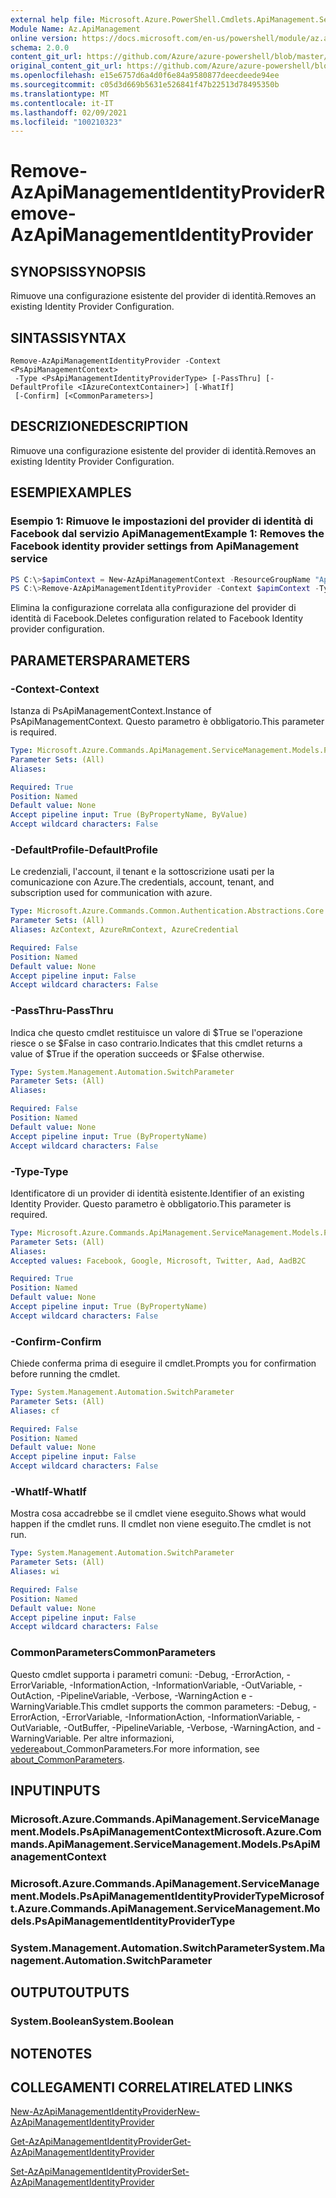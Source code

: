 ```yaml
---
external help file: Microsoft.Azure.PowerShell.Cmdlets.ApiManagement.ServiceManagement.dll-Help.xml
Module Name: Az.ApiManagement
online version: https://docs.microsoft.com/en-us/powershell/module/az.apimanagement/remove-azapimanagementidentityprovider
schema: 2.0.0
content_git_url: https://github.com/Azure/azure-powershell/blob/master/src/ApiManagement/ApiManagement/help/Remove-AzApiManagementIdentityProvider.md
original_content_git_url: https://github.com/Azure/azure-powershell/blob/master/src/ApiManagement/ApiManagement/help/Remove-AzApiManagementIdentityProvider.md
ms.openlocfilehash: e15e6757d6a4d0f6e84a9580877deecdeede94ee
ms.sourcegitcommit: c05d3d669b5631e526841f47b22513d78495350b
ms.translationtype: MT
ms.contentlocale: it-IT
ms.lasthandoff: 02/09/2021
ms.locfileid: "100210323"
---
```

# <span data-ttu-id="fd675-101">Remove-AzApiManagementIdentityProvider</span><span class="sxs-lookup"><span data-stu-id="fd675-101">Remove-AzApiManagementIdentityProvider</span></span>

## <span data-ttu-id="fd675-102">SYNOPSIS</span><span class="sxs-lookup"><span data-stu-id="fd675-102">SYNOPSIS</span></span>
<span data-ttu-id="fd675-103">Rimuove una configurazione esistente del provider di identità.</span><span class="sxs-lookup"><span data-stu-id="fd675-103">Removes an existing Identity Provider Configuration.</span></span>

## <span data-ttu-id="fd675-104">SINTASSI</span><span class="sxs-lookup"><span data-stu-id="fd675-104">SYNTAX</span></span>

```
Remove-AzApiManagementIdentityProvider -Context <PsApiManagementContext>
 -Type <PsApiManagementIdentityProviderType> [-PassThru] [-DefaultProfile <IAzureContextContainer>] [-WhatIf]
 [-Confirm] [<CommonParameters>]
```

## <span data-ttu-id="fd675-105">DESCRIZIONE</span><span class="sxs-lookup"><span data-stu-id="fd675-105">DESCRIPTION</span></span>
<span data-ttu-id="fd675-106">Rimuove una configurazione esistente del provider di identità.</span><span class="sxs-lookup"><span data-stu-id="fd675-106">Removes an existing Identity Provider Configuration.</span></span>

## <span data-ttu-id="fd675-107">ESEMPI</span><span class="sxs-lookup"><span data-stu-id="fd675-107">EXAMPLES</span></span>

### <span data-ttu-id="fd675-108">Esempio 1: Rimuove le impostazioni del provider di identità di Facebook dal servizio ApiManagement</span><span class="sxs-lookup"><span data-stu-id="fd675-108">Example 1: Removes the Facebook identity provider settings from ApiManagement service</span></span>
```powershell
PS C:\>$apimContext = New-AzApiManagementContext -ResourceGroupName "Api-Default-WestUS" -ServiceName "contoso"
PS C:\>Remove-AzApiManagementIdentityProvider -Context $apimContext -Type 'Facebook' -PassThru
```

<span data-ttu-id="fd675-109">Elimina la configurazione correlata alla configurazione del provider di identità di Facebook.</span><span class="sxs-lookup"><span data-stu-id="fd675-109">Deletes configuration related to Facebook Identity provider configuration.</span></span>

## <span data-ttu-id="fd675-110">PARAMETERS</span><span class="sxs-lookup"><span data-stu-id="fd675-110">PARAMETERS</span></span>

### <span data-ttu-id="fd675-111">-Context</span><span class="sxs-lookup"><span data-stu-id="fd675-111">-Context</span></span>
<span data-ttu-id="fd675-112">Istanza di PsApiManagementContext.</span><span class="sxs-lookup"><span data-stu-id="fd675-112">Instance of PsApiManagementContext.</span></span>
<span data-ttu-id="fd675-113">Questo parametro è obbligatorio.</span><span class="sxs-lookup"><span data-stu-id="fd675-113">This parameter is required.</span></span>

```yaml
Type: Microsoft.Azure.Commands.ApiManagement.ServiceManagement.Models.PsApiManagementContext
Parameter Sets: (All)
Aliases:

Required: True
Position: Named
Default value: None
Accept pipeline input: True (ByPropertyName, ByValue)
Accept wildcard characters: False
```

### <span data-ttu-id="fd675-114">-DefaultProfile</span><span class="sxs-lookup"><span data-stu-id="fd675-114">-DefaultProfile</span></span>
<span data-ttu-id="fd675-115">Le credenziali, l'account, il tenant e la sottoscrizione usati per la comunicazione con Azure.</span><span class="sxs-lookup"><span data-stu-id="fd675-115">The credentials, account, tenant, and subscription used for communication with azure.</span></span>

```yaml
Type: Microsoft.Azure.Commands.Common.Authentication.Abstractions.Core.IAzureContextContainer
Parameter Sets: (All)
Aliases: AzContext, AzureRmContext, AzureCredential

Required: False
Position: Named
Default value: None
Accept pipeline input: False
Accept wildcard characters: False
```

### <span data-ttu-id="fd675-116">-PassThru</span><span class="sxs-lookup"><span data-stu-id="fd675-116">-PassThru</span></span>
<span data-ttu-id="fd675-117">Indica che questo cmdlet restituisce un valore di $True se l'operazione riesce o se $False in caso contrario.</span><span class="sxs-lookup"><span data-stu-id="fd675-117">Indicates that this cmdlet returns a value of $True if the operation succeeds or $False otherwise.</span></span>

```yaml
Type: System.Management.Automation.SwitchParameter
Parameter Sets: (All)
Aliases:

Required: False
Position: Named
Default value: None
Accept pipeline input: True (ByPropertyName)
Accept wildcard characters: False
```

### <span data-ttu-id="fd675-118">-Type</span><span class="sxs-lookup"><span data-stu-id="fd675-118">-Type</span></span>
<span data-ttu-id="fd675-119">Identificatore di un provider di identità esistente.</span><span class="sxs-lookup"><span data-stu-id="fd675-119">Identifier of an existing Identity Provider.</span></span>
<span data-ttu-id="fd675-120">Questo parametro è obbligatorio.</span><span class="sxs-lookup"><span data-stu-id="fd675-120">This parameter is required.</span></span>

```yaml
Type: Microsoft.Azure.Commands.ApiManagement.ServiceManagement.Models.PsApiManagementIdentityProviderType
Parameter Sets: (All)
Aliases:
Accepted values: Facebook, Google, Microsoft, Twitter, Aad, AadB2C

Required: True
Position: Named
Default value: None
Accept pipeline input: True (ByPropertyName)
Accept wildcard characters: False
```

### <span data-ttu-id="fd675-121">-Confirm</span><span class="sxs-lookup"><span data-stu-id="fd675-121">-Confirm</span></span>
<span data-ttu-id="fd675-122">Chiede conferma prima di eseguire il cmdlet.</span><span class="sxs-lookup"><span data-stu-id="fd675-122">Prompts you for confirmation before running the cmdlet.</span></span>

```yaml
Type: System.Management.Automation.SwitchParameter
Parameter Sets: (All)
Aliases: cf

Required: False
Position: Named
Default value: None
Accept pipeline input: False
Accept wildcard characters: False
```

### <span data-ttu-id="fd675-123">-WhatIf</span><span class="sxs-lookup"><span data-stu-id="fd675-123">-WhatIf</span></span>
<span data-ttu-id="fd675-124">Mostra cosa accadrebbe se il cmdlet viene eseguito.</span><span class="sxs-lookup"><span data-stu-id="fd675-124">Shows what would happen if the cmdlet runs.</span></span> <span data-ttu-id="fd675-125">Il cmdlet non viene eseguito.</span><span class="sxs-lookup"><span data-stu-id="fd675-125">The cmdlet is not run.</span></span>

```yaml
Type: System.Management.Automation.SwitchParameter
Parameter Sets: (All)
Aliases: wi

Required: False
Position: Named
Default value: None
Accept pipeline input: False
Accept wildcard characters: False
```

### <span data-ttu-id="fd675-126">CommonParameters</span><span class="sxs-lookup"><span data-stu-id="fd675-126">CommonParameters</span></span>
<span data-ttu-id="fd675-127">Questo cmdlet supporta i parametri comuni: -Debug, -ErrorAction, -ErrorVariable, -InformationAction, -InformationVariable, -OutVariable, -OutAction, -PipelineVariable, -Verbose, -WarningAction e -WarningVariable.</span><span class="sxs-lookup"><span data-stu-id="fd675-127">This cmdlet supports the common parameters: -Debug, -ErrorAction, -ErrorVariable, -InformationAction, -InformationVariable, -OutVariable, -OutBuffer, -PipelineVariable, -Verbose, -WarningAction, and -WarningVariable.</span></span> <span data-ttu-id="fd675-128">Per altre informazioni, [vedere](http://go.microsoft.com/fwlink/?LinkID=113216)about_CommonParameters.</span><span class="sxs-lookup"><span data-stu-id="fd675-128">For more information, see [about_CommonParameters](http://go.microsoft.com/fwlink/?LinkID=113216).</span></span>

## <span data-ttu-id="fd675-129">INPUT</span><span class="sxs-lookup"><span data-stu-id="fd675-129">INPUTS</span></span>

### <span data-ttu-id="fd675-130">Microsoft.Azure.Commands.ApiManagement.ServiceManagement.Models.PsApiManagementContext</span><span class="sxs-lookup"><span data-stu-id="fd675-130">Microsoft.Azure.Commands.ApiManagement.ServiceManagement.Models.PsApiManagementContext</span></span>

### <span data-ttu-id="fd675-131">Microsoft.Azure.Commands.ApiManagement.ServiceManagement.Models.PsApiManagementIdentityProviderType</span><span class="sxs-lookup"><span data-stu-id="fd675-131">Microsoft.Azure.Commands.ApiManagement.ServiceManagement.Models.PsApiManagementIdentityProviderType</span></span>

### <span data-ttu-id="fd675-132">System.Management.Automation.SwitchParameter</span><span class="sxs-lookup"><span data-stu-id="fd675-132">System.Management.Automation.SwitchParameter</span></span>

## <span data-ttu-id="fd675-133">OUTPUT</span><span class="sxs-lookup"><span data-stu-id="fd675-133">OUTPUTS</span></span>

### <span data-ttu-id="fd675-134">System.Boolean</span><span class="sxs-lookup"><span data-stu-id="fd675-134">System.Boolean</span></span>

## <span data-ttu-id="fd675-135">NOTE</span><span class="sxs-lookup"><span data-stu-id="fd675-135">NOTES</span></span>

## <span data-ttu-id="fd675-136">COLLEGAMENTI CORRELATI</span><span class="sxs-lookup"><span data-stu-id="fd675-136">RELATED LINKS</span></span>

[<span data-ttu-id="fd675-137">New-AzApiManagementIdentityProvider</span><span class="sxs-lookup"><span data-stu-id="fd675-137">New-AzApiManagementIdentityProvider</span></span>](./New-AzApiManagementIdentityProvider.md)

[<span data-ttu-id="fd675-138">Get-AzApiManagementIdentityProvider</span><span class="sxs-lookup"><span data-stu-id="fd675-138">Get-AzApiManagementIdentityProvider</span></span>](./Get-AzApiManagementIdentityProvider.md)

[<span data-ttu-id="fd675-139">Set-AzApiManagementIdentityProvider</span><span class="sxs-lookup"><span data-stu-id="fd675-139">Set-AzApiManagementIdentityProvider</span></span>](./Set-AzApiManagementIdentityProvider.md)

